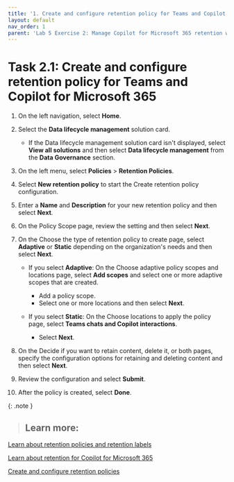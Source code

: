 ```yaml
---
title: '1. Create and configure retention policy for Teams and Copilot for Microsoft 365'
layout: default
nav_order: 1
parent: 'Lab 5 Exercise 2: Manage Copilot for Microsoft 365 retention with Microsoft Purview'
---
```


# Task 2.1: Create and configure retention policy for Teams and Copilot for Microsoft 365

1. On the left navigation, select **Home**.

1. Select the **Data lifecycle management** solution card.  
   - If the Data lifecycle management solution card isn't displayed, select **View all solutions** and then select **Data lifecycle management** from the **Data Governance** section.

1. On the left menu, select **Policies** > **Retention Policies**.

1. Select **New retention policy** to start the Create retention policy configuration.

1. Enter a **Name** and **Description** for your new retention policy and then select **Next**.

1. On the Policy Scope page, review the setting and then select **Next**.

1. On the Choose the type of retention policy to create page, select **Adaptive** or **Static** depending on the organization's needs and then select **Next**.

    - If you select **Adaptive**: On the Choose adaptive policy scopes and locations page, select **Add scopes** and select one or more adaptive scopes that are created.

        - Add a policy scope.
        - Select one or more locations and then select **Next**.

    - If you select **Static**: On the Choose locations to apply the policy page, select **Teams chats and Copilot interactions**. 

        - Select **Next**.

1. On the Decide if you want to retain content, delete it, or both pages, specify the configuration options for retaining and deleting content and then select **Next**.

1. Review the configuration and select **Submit**.

1. After the policy is created, select **Done**.

{: .note }
> ## Learn more:
 >
 [Learn about retention policies and retention labels](https://learn.microsoft.com/en-us/purview/retention "Learn about retention policies and retention labels")
 >
 [Learn about retention for Copilot for Microsoft 365](https://learn.microsoft.com/en-us/purview/retention-policies-copilot "Learn about retention for Copilot for Microsoft 365")
 >
 [Create and configure retention policies](https://learn.microsoft.com/en-us/purview/create-retention-policies "Create and configure retention policies")

